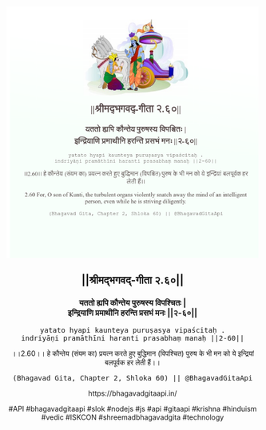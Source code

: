 <img src="../../asset/BG_2_60.png"/>
<center><h2>||श्रीमद्‍भगवद्‍-गीता २.६०||</h2>
<h3>यततो ह्यपि कौन्तेय पुरुषस्य विपश्चितः |<br/>इन्द्रियाणि प्रमाथीनि हरन्ति प्रसभं मनः ||२-६०||</h3>
<pre>yatato hyapi kaunteya puruṣasya vipaścitaḥ .<br/>indriyāṇi pramāthīni haranti prasabhaṃ manaḥ ||2-60||</pre>
<p>।।2.60।। हे कौन्तेय  (संयम का) प्रयत्न करते हुए बुद्धिमान (विपश्चित) पुरुष के भी मन को ये इन्द्रियां बलपूर्वक हर लेती हैं।।</p>
<pre>(Bhagavad Gita, Chapter 2, Shloka 60) || @BhagavadGitaApi</pre><p>https://bhagavadgitaapi.in/</p><p>#API #bhagavadgitaapi #slok #nodejs #js #api #gitaapi #krishna #hinduism #vedic #ISKCON #shreemadbhagavadgita #technology</p></center>